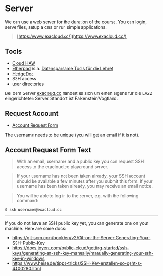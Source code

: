 # Server

We can use a web server for the duration of the course. You can login, serve
files, setup a cms or run simple applications.

> [https://www.exacloud.cc/](https://www.exacloud.cc/)

## Tools

* [Cloud HAW](https://cloud.haw-hamburg.de/)
* [Etherpad](https://etherpad.exacloud.cc/) (s.a. [Datensparsame Tools für die Lehre](https://www.haw-hamburg.de/detail/news/news/show/datensparsame-tools-fuer-die-lehre/))
* [HedgeDoc](https://docs.exacloud.cc/)
* SSH access
* user directories

Bei dem Server [exacloud.cc](https://www.exacloud.cc/) handelt es sich um einen
eigens für die LV22 eingerichteten Server. Standort ist Falkenstein/Vogtland. 

## Request Account

* [Account Request Form](https://docs.google.com/forms/d/e/1FAIpQLSeFWi4vV0d7CuqDP5sP2y2rdNQSLfAPlT-6sGgHCYSdmmT3Nw/viewform)

The username needs to be unique (you will get an email if it is not).

## Account Request Form Text

> With an email, username and a public key you can request SSH access to the
exacloud.cc playground server.

> If your username has not been taken already, your SSH account should be available a few minutes after you submit this form. If your username has been taken already, you may receive an email notice.

> You will be able to log in to the server, e.g. with the following command:

    $ ssh username@exacloud.cc

----

If you do not have an SSH public key yet, you can generate one on your machine. Here are some docs:

* https://git-scm.com/book/en/v2/Git-on-the-Server-Generating-Your-SSH-Public-Key
* https://docs.joyent.com/public-cloud/getting-started/ssh-keys/generating-an-ssh-key-manually/manually-generating-your-ssh-key-in-windows
* https://www.heise.de/tipps-tricks/SSH-Key-erstellen-so-geht-s-4400280.html

